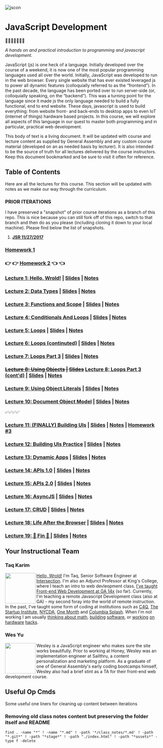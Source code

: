 ![jscon](https://github.com/mottaquikarim/JavaScriptDevelopmentRemote/blob/master/assets/js.png?raw=true)

# JavaScript Development
🎉🎈🎂🍾🎊🍻💃


*A hands on and practical introduction
 to programming and javascript development.*
 
 JavaScript (js) is one heck of a language. Initially developed over the course of a weekend, it is now one of the most popular programming languages used all over the world. Initially, JavaScript was developed to run in the web browser. Every single website that has ever existed leveraged js to power all dynamic features (colloquially referred to as the “frontend”). In the past decade, the language has been ported over to run server-side (or, colloquially speaking, on the “backend”). This was a turning point for the language since it made js the only language needed to build a fully functional, end to end website. These days, javascript is used to build everything: from website front- and back-ends to desktop apps to even IoT (internet of things) hardware based projects. In this course, we will explore all aspects of this language in our quest to master both programming and in particular, practical web development.

This body of text is a living document. It will be updated with course and lecture content as supplied by General Assembly and any custom course material (developed on an as needed basis by lecturer). It is also intended to be the source of truth for all lectures delivered by the course instructors. Keep this document bookmarked and be sure to visit it often for reference.

## Table of Contents
Here are all the lectures for this course. This section will be updated with notes as we make our way through the curriculum.

### PRIOR ITERATIONS

I have preserved a "snapshot" of prior course iterations as a branch of this repo. This is nice because you can still fork off of this repo, switch to that branch and then do as you please (including cloning it down to your local machine). Please find below the list of snapshots.

1. **[JSR 11/27/2017](https://github.com/mottaquikarim/JavaScriptDevelopmentRemote/tree/course-iteration/11-27-2017)**

### [Homework 1](https://github.com/mottaquikarim/JavaScriptDevelopmentRemote/tree/master/Homework_1)
### 👉 👉 [Homework 2](https://github.com/mottaquikarim/JavaScriptDevelopmentRemote/tree/master/Homework_2) 👈 👈

### [Lecture 1: Hello, Wrold!](Lecture_1) | [Slides](https://mottaquikarim.github.io/JavaScriptDevelopmentRemote/stage/index.html?lecture=1) | [Notes](https://github.com/mottaquikarim/JavaScriptDevelopmentRemote/tree/master/Lecture_1/class_notes)

### [Lecture 2: Data Types](Lecture_2) | [Slides](https://mottaquikarim.github.io/JavaScriptDevelopmentRemote/stage/index.html?lecture=2) | [Notes](https://github.com/mottaquikarim/JavaScriptDevelopmentRemote/tree/master/Lecture_2/class_notes)

### [Lecture 3: Functions and Scope](Lecture_4) | [Slides](https://mottaquikarim.github.io/JavaScriptDevelopmentRemote/stage/index.html?lecture=4) | [Notes](https://github.com/mottaquikarim/JavaScriptDevelopmentRemote/tree/master/Lecture_4/class_notes)


### [Lecture 4: Conditionals And Loops](Lecture_3) | [Slides](https://mottaquikarim.github.io/JavaScriptDevelopmentRemote/stage/index.html?lecture=3) | [Notes](https://github.com/mottaquikarim/JavaScriptDevelopmentRemote/tree/master/Lecture_3/class_notes)

### [Lecture 5: Loops](Lecture_5) | [Slides](https://mottaquikarim.github.io/JavaScriptDevelopmentRemote/stage/index.html?lecture=5) | [Notes](https://github.com/mottaquikarim/JavaScriptDevelopmentRemote/tree/master/Lecture_5/class_notes)

### [Lecture 6: Loops (continuted)](Lecture_6) | [Slides](https://mottaquikarim.github.io/JavaScriptDevelopmentRemote/stage/index.html?lecture=6) | [Notes](https://github.com/mottaquikarim/JavaScriptDevelopmentRemote/tree/master/Lecture_6/class_notes)

### [Lecture 7: Loops Part 3](Lecture_7) | [Slides](https://mottaquikarim.github.io/JavaScriptDevelopmentRemote/stage/index.html?lecture=7) | [Notes](https://github.com/mottaquikarim/JavaScriptDevelopmentRemote/tree/master/Lecture_7/class_notes)

### ~~[Lecture 8: Using Objects](Lecture_8) | [Slides](https://mottaquikarim.github.io/JavaScriptDevelopmentRemote/stage/index.html?lecture=8)~~ [Lecture 8: Loops Part 3 (cont'd)](Lecture_7) | [Slides](https://mottaquikarim.github.io/JavaScriptDevelopmentRemote/stage/index.html?lecture=7) | [Notes](https://github.com/mottaquikarim/JavaScriptDevelopmentRemote/tree/master/Lecture_8/class_notes)

### [Lecture 9: Using Object Literals](Lecture_9) | [Slides](https://mottaquikarim.github.io/JavaScriptDevelopmentRemote/stage/index.html?lecture=9) | [Notes](https://github.com/mottaquikarim/JavaScriptDevelopmentRemote/tree/master/Lecture_9/class_notes)

### [Lecture 10: Document Object Model](Lecture_10) | [Slides](https://mottaquikarim.github.io/JavaScriptDevelopmentRemote/stage/index.html?lecture=10) | [Notes](https://github.com/mottaquikarim/JavaScriptDevelopmentRemote/tree/master/Lecture_10/class_notes)

✅✅✅✅


### [Lecture 11: (FINALLY) Building UIs](Lecture_11) | [Slides](https://mottaquikarim.github.io/JavaScriptDevelopmentRemote/stage/index.html?lecture=11) | [Notes](https://github.com/mottaquikarim/JavaScriptDevelopmentRemote/tree/master/Lecture_11/class_notes)  | [Homework #3](https://github.com/mottaquikarim/JavaScriptDevelopmentRemote/tree/master/Lecture_11/homework)


### [Lecture 12: Building UIs Practice](Lecture_12) | [Slides](https://mottaquikarim.github.io/JavaScriptDevelopmentRemote/stage/index.html?lecture=12) | [Notes](https://github.com/mottaquikarim/JavaScriptDevelopmentRemote/tree/master/Lecture_12/class_notes)


### [Lecture 13: Dynamic Apps](Lecture_13) | [Slides](https://mottaquikarim.github.io/JavaScriptDevelopmentRemote/stage/index.html?lecture=13) | [Notes](https://github.com/mottaquikarim/JavaScriptDevelopmentRemote/tree/master/Lecture_13/class_notes)

### [Lecture 14: APIs 1.0](Lecture_14) | [Slides](https://mottaquikarim.github.io/rehearsal/public/stage.html?source=1bn8a3#/) | [Notes](https://github.com/mottaquikarim/JavaScriptDevelopmentRemote/tree/master/Lecture_14/class_notes)

### [Lecture 15: APIs 2.0](Lecture_15) | [Slides](https://mottaquikarim.github.io/rehearsal/public/stage.html?source=qgdsd#/) | [Notes](https://github.com/mottaquikarim/JavaScriptDevelopmentRemote/tree/master/Lecture_15/class_notes)

### [Lecture 16: AsyncJS](Lecture_16) | [Slides](https://mottaquikarim.github.io/rehearsal/public/stage.html?source=qend5#/) | [Notes](https://github.com/mottaquikarim/JavaScriptDevelopmentRemote/tree/master/Lecture_16/class_notes)

### [Lecture 17: CRUD](Lecture_17) | [Slides](https://mottaquikarim.github.io/rehearsal/public/stage.html?source=1bn8a3#/) | [Notes](https://github.com/mottaquikarim/JavaScriptDevelopmentRemote/tree/master/Lecture_17/class_notes)

### [Lecture 18: Life After the Browser](Lecture_18) | [Slides](https://mottaquikarim.github.io/rehearsal/public/stage.html?source=8hpul#/) | [Notes](https://github.com/mottaquikarim/JavaScriptDevelopmentRemote/tree/master/Lecture_18/class_notes)

### [Lecture 19:  🙌 Fin  🙌 ](Lecture_19) | [Slides](https://mottaquikarim.github.io/rehearsal/public/stage.html?source=vw1x9#/) | [Notes](https://github.com/mottaquikarim/JavaScriptDevelopmentRemote/tree/master/Lecture_19/class_notes)



## Your Instructional Team

### Taq Karim
<img src="https://github.com/mottaquikarim/JavaScriptDevelopmentRemote/blob/master/assets/taq.jpg?raw=true" style="width: 100px; height: auto;" width="100" align="left"> 

[Hello, Wrold!](https://medium.com/@the_taqquikarim/console-log-hello-wrold-3e3abeb44396) I'm Taq, Senior Software Engineer at [Intersection](https://twitter.com/intersection_co). I'm also an Adjunct Professor at King's College, where I teach an intro to web devleopment class. [I've taught Front-end Web Development at GA 14x](https://medium.com/@the_taqquikarim/10-lessons-learned-from-100-weeks-of-teaching-fewd-12c43db14f6b) (so far). Currently, I'm teaching a remote Javascript Development class (also at GA) - my second foray into the world of remote instruction. In the past, I've taught some form of coding at institutions such as [C4Q](https://www.c4q.nyc/), [The Startup Institute](https://www.startupinstitute.com/), [NYCDA](https://nycda.com/), [One Month](https://onemonth.com/) and [Columbia Splash](https://columbia.learningu.org/). When I'm not working I am usually [thinking about math](https://medium.com/math-musings/why-does-25-25-2-2-1-100-25-an-explanation-6c7e7b283d41), [building](https://medium.com/@the_taqquikarim/a-technique-for-saving-content-from-a-data-text-html-uri-10f045a8876d) [software](https://medium.com/@the_taqquikarim/introducing-bonfire-2c0e437895e2), or [working](https://photos.app.goo.gl/w1crzgI7DqCgGR373) [on](https://photos.app.goo.gl/EaFkp5SmyO0opkg32) [hardware](https://photos.app.goo.gl/tvxPl2zbIMl7FEnK2) [hacks](https://www.instagram.com/p/8rARZNND_t/?taken-by=taqqui.karim).

### Wes Yu

<img src="https://github.com/mottaquikarim/JavaScriptDevelopmentRemote/blob/master/assets/wes.jpg?raw=truee" style="width: 100px; height: auto;" width="100" align="left"> 

Wesley is a JavaScript engineer who makes sure the site works beautifully. Prior to working at Honey, Wesley was an implementation engineer at Sailthru, a content personalization and marketing platform. As a graduate of one of General Assembly's early coding bootcamps himself, Wesley also had a brief stint as a TA for their front-end web development course.

## Useful Op Cmds

Some useful one liners for cleaning up content between iterations

### Removing old class notes content but preserving the folder itself and README
```
find . -name "*" ! -name "*.md" ! -path '*/class_notes/*.md' ! -path "*.git*" ! -path "*stage*" ! -path "./index.html" ! -path "*assets*" -type f -delete
```
